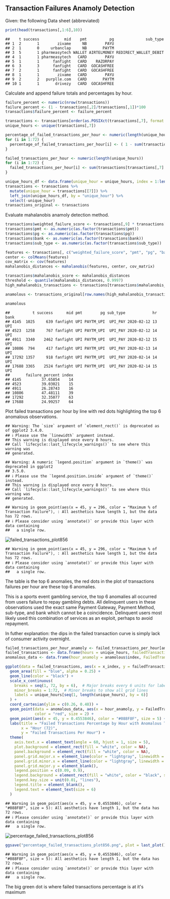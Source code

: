 

## Transaction Failures Anamoly Detection
Given: the following Data sheet (abbreviated)




``` r
print(head(transactions[,1:6],10))
```

```
##    t success           mid    pmt          pg              sub_type
## 1  2       1        zivame     NB        PAYU                      
## 2  1       0     urbanclap     NB       PAYTM                      
## 3  5       1 pharmeasytech WALLET AIRTELMONEY REDIRECT_WALLET_DEBIT
## 4  1       1 pharmeasytech   CARD        PAYU                      
## 5  1       1      fanfight   CARD    RAZORPAY                      
## 6  3       3      fanfight   CARD  GOCASHFREE                      
## 7  2       1      fanfight   CARD  GOCASHFREE                      
## 8  1       1        zivame   CARD        PAYU                      
## 9  2       2   purplle.com   CARD       PAYTM                      
## 10 1       1       drivezy   CARD  GOCASHFREE
```

Calculate and append failure totals and percentages by hour.


``` r
failure_percent <- numeric(nrow(transactions))
failure_percent <- (1 - transactions[,2]/transactions[,1])*100
transactions$failure_percent <- failure_percent

transactions <- transactions[order(as.POSIXct(transactions[,7], format = "%Y-%m-%d %H")),]
unique_hours <- unique(transactions[,7])

percentage_of_failed_transactions_per_hour <- numeric(length(unique_hours))
for (i in 1:72) {
  percentage_of_failed_transactions_per_hour[i] <- ( 1 - sum(transactions[transactions[,7] == unique_hours[i],2])/sum(transactions[transactions[,7] == unique_hours[i],1]))
}

failed_transactions_per_hour <- numeric(length(unique_hours))
for (i in 1:72) {
  failed_transactions_per_hour[i] <- sum(transactions[transactions[,7] == unique_hours[i],1]) - sum(transactions[transactions[,7] == unique_hours[i],2])
}
```




``` r
unique_hours_df <- data.frame(unique_hour = unique_hours, index = 1:length(unique_hours))
transactions <- transactions %>%
  mutate(unique_hour = transactions[[7]]) %>%
  left_join(unique_hours_df, by = "unique_hour") %>%
  select(-unique_hour)  
transactions_original <- transactions 
```

Evaluate mahalanobis anamoly detection method.


``` r
transactions$weighted_failure_score <- transactions[,9] * transactions[,1] *100 
transactions$pmt <- as.numeric(as.factor(transactions$pmt))
transactions$pg <- as.numeric(as.factor(transactions$pg))
transactions$bank <- as.numeric(as.factor(transactions$bank))
transactions$sub_type <- as.numeric(as.factor(transactions$sub_type))

features <- transactions[, c("weighted_failure_score", "pmt", "pg", "bank", "sub_type")]
center <- colMeans(features)
cov_matrix <- cov(features)
mahalanobis_distances <- mahalanobis(features, center, cov_matrix)

transactions$mahalanobis_score <- mahalanobis_distances
threshold <- quantile(mahalanobis_distances, 0.9997)
high_mahalanobis_transactions <- transactions[transactions$mahalanobis_score > threshold, ]

anamolous <- transactions_original[row.names(high_mahalanobis_transactions),]
```


``` r
anamolous
```

```
##          t success      mid pmt        pg sub_type            hr bank
## 4145  1025     639 fanfight UPI PAYTM_UPI  UPI_PAY 2020-02-12 13  UPI
## 4523  1258     767 fanfight UPI PAYTM_UPI  UPI_PAY 2020-02-12 14  UPI
## 4911  3340    2462 fanfight UPI PAYTM_UPI  UPI_PAY 2020-02-12 15  UPI
## 10806  794     417 fanfight UPI PAYTM_UPI  UPI_PAY 2020-02-13 14  UPI
## 17292 1357     918 fanfight UPI PAYTM_UPI  UPI_PAY 2020-02-14 14  UPI
## 17688 3365    2524 fanfight UPI PAYTM_UPI  UPI_PAY 2020-02-14 15  UPI
##       failure_percent index
## 4145         37.65854    14
## 4523         39.03021    15
## 4911         26.28743    16
## 10806        47.48111    39
## 17292        32.35077    63
## 17688        24.99257    64
```

Plot failed transactions per hour by line with red dots highlighting the top 6 anomalous observations.




```
## Warning: The `size` argument of `element_rect()` is deprecated as of ggplot2 3.4.0.
## ℹ Please use the `linewidth` argument instead.
## This warning is displayed once every 8 hours.
## Call `lifecycle::last_lifecycle_warnings()` to see where this warning was
## generated.
```

```
## Warning: A numeric `legend.position` argument in `theme()` was deprecated in ggplot2
## 3.5.0.
## ℹ Please use the `legend.position.inside` argument of `theme()` instead.
## This warning is displayed once every 8 hours.
## Call `lifecycle::last_lifecycle_warnings()` to see where this warning was
## generated.
```

```
## Warning in geom_point(aes(x = 45, y = 296, color = "Maximum % of Transaction Failure"), : All aesthetics have length 1, but the data has 72 rows.
## ℹ Please consider using `annotate()` or provide this layer with data containing
##   a single row.
```

![failed_transactions_plot856](https://github.com/user-attachments/assets/83da3c80-a417-4df8-9d96-9285fad263a3)


```
## Warning in geom_point(aes(x = 45, y = 296, color = "Maximum % of Transaction Failure"), : All aesthetics have length 1, but the data has 72 rows.
## ℹ Please consider using `annotate()` or provide this layer with data containing
##   a single row.
```

The table is the top 6 anomalies, the red dots in the plot of transactions failures per hour are these top 6 anomalies. 

This is a sports event gambling service, the top 6 anomalies all occurred from users failure to repay gambling debts.
All delinquent users in these observations used the exact same Payment Gateway, Payment Method, sub-type, and bank which 
cannot be a coincidence. Delinquent users most likely used this combination of services as an exploit, perhaps to avoid 
repayment. 

In futher explanation: the dips in the failed transaction curve is simply lack of consumer activity overnight. 

``` r
failed_transactions_per_hour_anamoly <- failed_transactions_per_hour[anamolous$index]
failed_transactions <- data.frame(hours = unique_hours, failedTransactions = percentage_of_failed_transactions_per_hour, x_index = seq(1:72))
anomalous_data <- data.frame(hour_anamoly = anamolous$index, FailedTransactions_anamoly = percentage_of_failed_transactions_per_hour[anamolous$index])

ggplot(data = failed_transactions, aes(x = x_index, y = failedTransactions)) + 
  geom_area(fill = "blue", alpha = 0.25) + 
  geom_line(color = "black") +  
  scale_x_continuous(
    breaks = seq(1, 72, by = 6),  # Major breaks every 6 units for labels
    minor_breaks = 1:72,  # Minor breaks to show all grid lines
    labels = unique_hours[seq(1, length(unique_hours), by = 6)]
  ) + 
  coord_cartesian(ylim = c(0.26, 0.48)) +  
  geom_point(data = anomalous_data, aes(x = hour_anamoly, y = FailedTransactions_anamoly),
             color = "red", size = 2) + 
  geom_point(aes(x = 45, y = 0.4553846), color = "#088F8F", size = 5) +
  labs(title = "Failed Transactions Percentage by Hour with Anomalous Transactions in Red", 
       x = "Hour (72)", 
       y = "Failed Transactions Per Hour") +
  theme(
    axis.text.x = element_text(angle = 60, hjust = 1, size = 5), 
    plot.background = element_rect(fill = "white", color = NA),
    panel.background = element_rect(fill = "white", color = NA),
    panel.grid.major.x = element_line(color = "lightgray", linewidth = 0.1),  # Very thin major x grid lines
    panel.grid.minor.x = element_line(color = "lightgray", linewidth = 0.1),  # Very thin minor x grid lines
    panel.grid.major.y = element_blank(), 
    legend.position = c(0.09, 0.9),  
    legend.background = element_rect(fill = "white", color = "black", size = 0.5),  
    legend.key.size = unit(0.01, "lines"),  
    legend.title = element_blank(),  
    legend.text = element_text(size = 6)
  )
```

```
## Warning in geom_point(aes(x = 45, y = 0.4553846), color = "#088F8F", size = 5): All aesthetics have length 1, but the data has 72 rows.
## ℹ Please consider using `annotate()` or provide this layer with data containing
##   a single row.
```

![percentage_failed_transactions_plot856](https://github.com/user-attachments/assets/eb5dc813-d885-4a29-8c68-de3772ff1fd1)


``` r
ggsave("percentage_failed_transactions_plot856.png", plot = last_plot(), width = 10, height = 6, dpi = 300)
```

```
## Warning in geom_point(aes(x = 45, y = 0.4553846), color = "#088F8F", size = 5): All aesthetics have length 1, but the data has 72 rows.
## ℹ Please consider using `annotate()` or provide this layer with data containing
##   a single row.
```



The big green dot is where failed transactions percentage is at it's maximum 
